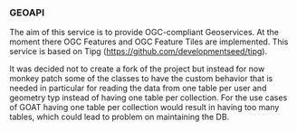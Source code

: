 ### GEOAPI

The aim of this service is to provide OGC-compliant Geoservices. At the moment there OGC Features and OGC Feature Tiles are implemented.
This service is based on Tipg (https://github.com/developmentseed/tipg). 

It was decided not to create a fork of the project but instead for now monkey patch some of the classes to have the custom behavior that is needed in particular for reading the data from one table per user and geometry typ instead of having one table per collection. For the use cases of GOAT having one table per collection would result in having too many tables, which could lead to problem on maintaining the DB.
